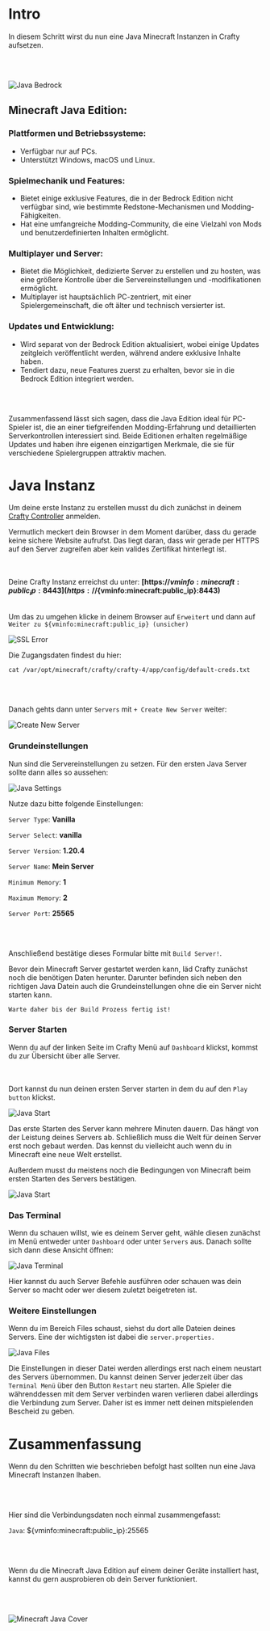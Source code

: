 # Intro

In diesem Schritt wirst du nun eine Java Minecraft Instanzen in Crafty aufsetzen.

<br></br>

![Java Bedrock](https://frogblog.grootmoor.de/wp-content/uploads/2022/01/minecraft-java-vs-bedrock-1.jpg)

## Minecraft Java Edition:

### Plattformen und Betriebssysteme:
   - Verfügbar nur auf PCs.
   - Unterstützt Windows, macOS und Linux.

### Spielmechanik und Features:
   - Bietet einige exklusive Features, die in der Bedrock Edition nicht verfügbar sind, wie bestimmte Redstone-Mechanismen und Modding-Fähigkeiten.
   - Hat eine umfangreiche Modding-Community, die eine Vielzahl von Mods und benutzerdefinierten Inhalten ermöglicht.

### Multiplayer und Server:
   - Bietet die Möglichkeit, dedizierte Server zu erstellen und zu hosten, was eine größere Kontrolle über die Servereinstellungen und -modifikationen ermöglicht.
   - Multiplayer ist hauptsächlich PC-zentriert, mit einer Spielergemeinschaft, die oft älter und technisch versierter ist.

### Updates und Entwicklung:
   - Wird separat von der Bedrock Edition aktualisiert, wobei einige Updates zeitgleich veröffentlicht werden, während andere exklusive Inhalte haben.
   - Tendiert dazu, neue Features zuerst zu erhalten, bevor sie in die Bedrock Edition integriert werden.

<br></br>

Zusammenfassend lässt sich sagen, dass die Java Edition ideal für PC-Spieler ist, die an einer tiefgreifenden Modding-Erfahrung und detaillierten Serverkontrollen interessiert sind. Beide Editionen erhalten regelmäßige Updates und haben ihre eigenen einzigartigen Merkmale, die sie für verschiedene Spielergruppen attraktiv machen.


# Java Instanz

Um deine erste Instanz zu erstellen musst du dich zunächst in deinem [Crafty Controller](https://${vminfo:minecraft:public_ip}:8443) anmelden.

<p></p>


Vermutlich meckert dein Browser in dem Moment darüber, dass du gerade keine sichere Website aufrufst. Das liegt daran, dass wir gerade per HTTPS auf den Server zugreifen aber kein valides Zertifikat hinterlegt ist.

<br></br>
Deine Crafty Instanz erreichst du unter: **[https://${vminfo:minecraft:public_ip}:8443](https://${vminfo:minecraft:public_ip}:8443)**
<br></br>

Um das zu umgehen klicke in deinem Browser auf `Erweitert` und dann auf `Weiter zu ${vminfo:minecraft:public_ip} (unsicher)`

![SSL Error](https://kinsta.com/de/wp-content/uploads/sites/5/2018/08/your-connection-not-private-error-chrome-1.png)


Die Zugangsdaten findest du hier:

```ctr:minecraft
cat /var/opt/minecraft/crafty/crafty-4/app/config/default-creds.txt
```

<br></br>

Danach gehts dann unter `Servers` mit `+ Create New Server` weiter:

![Create New Server](https://github.com/ebartz/minecraft-server-workshop/blob/main/images/create-server.png?raw=true)

### Grundeinstellungen

Nun sind die Servereinstellungen zu setzen. Für den ersten Java Server sollte dann alles so aussehen:

![Java Settings](https://github.com/ebartz/minecraft-server-workshop/blob/main/images/create-java.PNG?raw=true)

Nutze dazu bitte folgende Einstellungen:
<p></p>

`Server Type`: **Vanilla** <p></p>

`Server Select`: **vanilla** <p></p>

`Server Version`: **1.20.4** <p></p>

`Server Name`: **Mein Server** <p></p>

`Minimum Memory`: **1** <p></p>

`Maximum Memory`: **2** <p></p>

`Server Port`: **25565** <p></p>

<br></br>

Anschließend bestätige dieses Formular bitte mit `Build Server!`.
<p></p>
Bevor dein Minecraft Server gestartet werden kann, läd Crafty zunächst noch die benötigen Daten herunter. Darunter befinden sich neben den richtigen Java Datein auch die Grundeinstellungen ohne die ein Server nicht starten kann.

`Warte daher bis der Build Prozess fertig ist!`

### Server Starten

Wenn du auf der linken Seite im Crafty Menü auf `Dashboard` klickst, kommst du zur Übersicht über alle Server.

<br></br>
Dort kannst du nun deinen ersten Server starten in dem du auf den `Play button` klickst.

![Java Start](https://github.com/ebartz/minecraft-server-workshop/blob/main/images/start-server.PNG?raw=true)

Das erste Starten des Server kann mehrere Minuten dauern. Das hängt von der Leistung deines Servers ab. Schließlich muss die Welt für deinen Server erst noch gebaut werden. Das kennst du vielleicht auch wenn du in Minecraft eine neue Welt erstellst.

Außerdem musst du meistens noch die Bedingungen von Minecraft beim ersten Starten des Servers bestätigen.

![Java Start](https://github.com/ebartz/minecraft-server-workshop/blob/main/images/java-accept-eula.PNG?raw=true)

### Das Terminal

Wenn du schauen willst, wie es deinem Server geht, wähle diesen zunächst im Menü entweder unter `Dashboard` oder unter `Servers` aus. Danach sollte sich dann diese Ansicht öffnen:

![Java Terminal](https://github.com/ebartz/minecraft-server-workshop/blob/main/images/java-server-terminal.PNG?raw=true)

Hier kannst du auch Server Befehle ausführen oder schauen was dein Server so macht oder wer diesem zuletzt beigetreten ist.

### Weitere Einstellungen

Wenn du im Bereich Files schaust, siehst du dort alle Dateien deines Servers. Eine der wichtigsten ist dabei die `server.properties.`

![Java Files](https://github.com/ebartz/minecraft-server-workshop/blob/main/images/java-files-properties.PNG?raw=true)

Die Einstellungen in dieser Datei werden allerdings erst nach einem neustart des Servers übernommen. Du kannst deinen Server jederzeit über das `Terminal Menü` über den Button `Restart` neu starten. Alle Spieler die währenddessen mit dem Server verbinden waren verlieren dabei allerdings die Verbindung zum Server. Daher ist es immer nett deinen mitspielenden Bescheid zu geben.


# Zusammenfassung

Wenn du den Schritten wie beschrieben befolgt hast sollten nun eine Java Minecraft Instanzen lhaben.

<br></br>

Hier sind die Verbindungsdaten noch einmal zusammengefasst:

`Java`: ${vminfo:minecraft:public_ip}:25565

<br></br>

Wenn du die Minecraft Java Edition auf einem deiner Geräte installiert hast, kannst du gern ausprobieren ob dein Server funktioniert.

<br></br>

![Minecraft Java Cover](https://cdn.cdkeys.com/700x700/media/catalog/product/n/e/new_project_83_.jpg)
